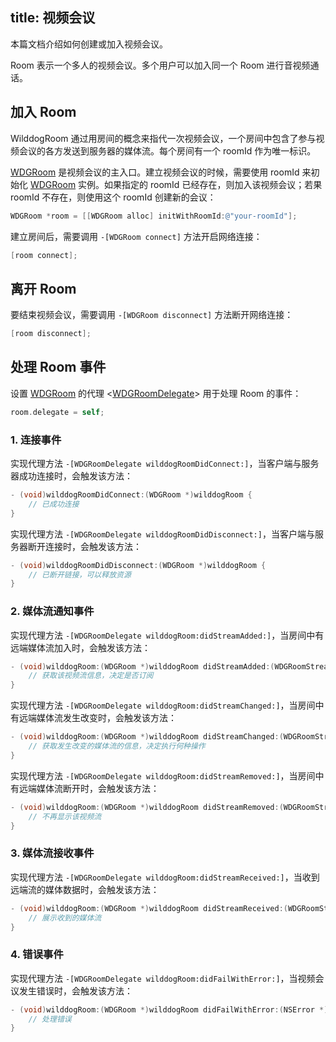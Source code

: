 title: 视频会议
---

本篇文档介绍如何创建或加入视频会议。

Room 表示一个多人的视频会议。多个用户可以加入同一个 Room 进行音视频通话。


## 加入 Room

WilddogRoom 通过用房间的概念来指代一次视频会议，一个房间中包含了参与视频会议的各方发送到服务器的媒体流。每个房间有一个 roomId 作为唯一标识。

[WDGRoom](placeholder) 是视频会议的主入口。建立视频会议的时候，需要使用 roomId 来初始化 [WDGRoom](placeholder) 实例。如果指定的 roomId 已经存在，则加入该视频会议；若果 roomId 不存在，则使用这个 roomId 创建新的会议：

```objectivec
WDGRoom *room = [[WDGRoom alloc] initWithRoomId:@"your-roomId"];
```

建立房间后，需要调用 `-[WDGRoom connect]` 方法开启网络连接：

```objectivec
[room connect];
```


## 离开 Room

要结束视频会议，需要调用 `-[WDGRoom disconnect]` 方法断开网络连接：

```objectivec
[room disconnect];
```


## 处理 Room 事件

设置 [WDGRoom](placeholder) 的代理 <[WDGRoomDelegate](placeholder)> 用于处理 Room 的事件：

```objectivec
room.delegate = self;
```

### 1. 连接事件

实现代理方法 `-[WDGRoomDelegate wilddogRoomDidConnect:]`，当客户端与服务器成功连接时，会触发该方法：

```objectivec
- (void)wilddogRoomDidConnect:(WDGRoom *)wilddogRoom {
    // 已成功连接
}
```

实现代理方法 `-[WDGRoomDelegate wilddogRoomDidDisconnect:]`，当客户端与服务器断开连接时，会触发该方法：

```objectivec
- (void)wilddogRoomDidDisconnect:(WDGRoom *)wilddogRoom {
    // 已断开链接，可以释放资源
}
```

### 2. 媒体流通知事件

实现代理方法 `-[WDGRoomDelegate wilddogRoom:didStreamAdded:]`，当房间中有远端媒体流加入时，会触发该方法：

```objectivec
- (void)wilddogRoom:(WDGRoom *)wilddogRoom didStreamAdded:(WDGRoomStream *)roomStream {
    // 获取该视频流信息，决定是否订阅
}
```

实现代理方法 `-[WDGRoomDelegate wilddogRoom:didStreamChanged:]`，当房间中有远端媒体流发生改变时，会触发该方法：

```objectivec
- (void)wilddogRoom:(WDGRoom *)wilddogRoom didStreamChanged:(WDGRoomStream *)roomStream {
    // 获取发生改变的媒体流的信息，决定执行何种操作
}
```

实现代理方法 `-[WDGRoomDelegate wilddogRoom:didStreamRemoved:]`，当房间中有远端媒体流断开时，会触发该方法：

```objectivec
- (void)wilddogRoom:(WDGRoom *)wilddogRoom didStreamRemoved:(WDGRoomStream *)roomStream {
    // 不再显示该视频流
}
```

### 3. 媒体流接收事件

实现代理方法 `-[WDGRoomDelegate wilddogRoom:didStreamReceived:]`，当收到远端流的媒体数据时，会触发该方法：

```objectivec
- (void)wilddogRoom:(WDGRoom *)wilddogRoom didStreamReceived:(WDGRoomStream *)roomStream {
    // 展示收到的媒体流
}
```

### 4. 错误事件

实现代理方法 `-[WDGRoomDelegate wilddogRoom:didFailWithError:]`，当视频会议发生错误时，会触发该方法：

```objectivec
- (void)wilddogRoom:(WDGRoom *)wilddogRoom didFailWithError:(NSError *)error {
    // 处理错误
}

```
